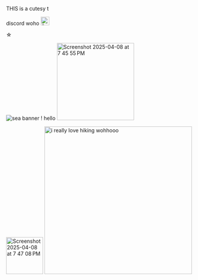 THIS is a cutesy t

discord woho      <img width="23" alt="Screenshot 2025-04-08 at 8 14 31 PM" src="https://github.com/user-attachments/assets/1c47460b-75e8-469b-be56-08000eb2b431" />


☆

![sea banner !](https://github.com/user-attachments/assets/f1c81d39-05ce-403a-8cb6-2dee525eab2f)  hello  <img width="209" alt="Screenshot 2025-04-08 at 7 45 55 PM" src="https://github.com/user-attachments/assets/08483cf6-ff05-4a9b-822f-bbbc148385e4" />

<img width="100" alt="Screenshot 2025-04-08 at 7 47 08 PM" src="https://github.com/user-attachments/assets/68cbd493-2ac6-4167-88fd-459b8264621b" />   <img width="400" alt= "i really love hiking wohhooo" />
